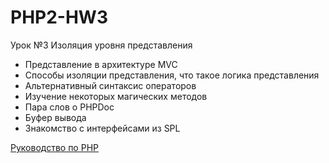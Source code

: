 # PHP2-HW3
Урок №3 Изоляция уровня представления

* Представление в архитектуре MVC
* Способы изоляции представления, что такое логика представления
* Альтернативный синтаксис операторов
* Изучение некоторых магических методов
* Пара слов о PHPDoc
* Буфер вывода
* Знакомство с интерфейсами из SPL

[Руководство по PHP](https://www.php.net/manual/ru/index.php)